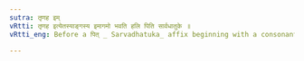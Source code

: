 ```yaml
---
sutra: तृणह इम्
vRtti: तृणह इत्येतस्याङ्गस्य इमागमो भवति हलि पिति सार्वधातुके ॥
vRtti_eng: Before a पित् _ Sarvadhatuka_ affix beginning with a consonant, इ is added after अ of the verbal stem तृणह् ॥

---
```

